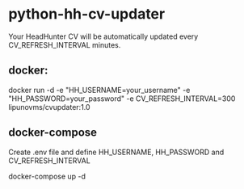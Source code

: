 # python-hh-cv-updater

Your HeadHunter CV will be automatically updated every CV_REFRESH_INTERVAL minutes.

## docker:
docker run -d -e "HH_USERNAME=your_username" -e "HH_PASSWORD=your_password" -e CV_REFRESH_INTERVAL=300 lipunovms/cvupdater:1.0

## docker-compose
Create .env file and define HH_USERNAME, HH_PASSWORD and CV_REFRESH_INTERVAL

docker-compose up -d
